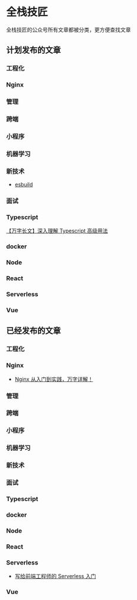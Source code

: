 # 全栈技匠 

全栈技匠的公众号所有文章都被分类，更方便查找文章 

## 计划发布的文章

### 工程化

### Nginx

### 管理

### 跨端

### 小程序

### 机器学习

### 新技术

- [esbuild](https://github.com/evanw/esbuild)

### 面试

### Typescript

[【万字长文】深入理解 Typescript 高级用法](https://mp.weixin.qq.com/s/5K89BcjXyGZ6YUNAr1a3oQ)

### docker

### Node

### React

### Serverless

### Vue


## 已经发布的文章

### 工程化

### Nginx

- [Nginx 从入门到实践，万字详解！](https://mp.weixin.qq.com/s/JD5tvcnloiNZ7ibxm0UXQQ)

### 管理

### 跨端

### 小程序

### 机器学习

### 新技术

### 面试

### Typescript

### docker

### Node

### React

### Serverless

- [写给前端工程师的 Serverless 入门](https://mp.weixin.qq.com/s/m-vX0PYW1bTPwNbhigj6lQ)

### Vue

